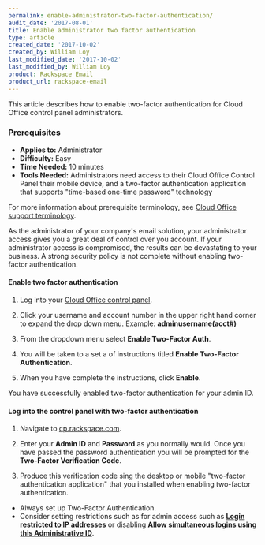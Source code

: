 ```yaml
---
permalink: enable-administrator-two-factor-authentication/
audit_date: '2017-08-01'
title: Enable administrator two factor authentication
type: article
created_date: '2017-10-02'
created_by: William Loy
last_modified_date: '2017-10-02'
last_modified_by: William Loy
product: Rackspace Email
product_url: rackspace-email
---
```


This article describes how to enable two-factor authentication for Cloud Office control panel administrators.

### Prerequisites

- **Applies to:** Administrator
- **Difficulty:** Easy
- **Time Needed:** 10 minutes
- **Tools Needed:** Administrators need access to their Cloud Office Control Panel
  their mobile device, and a two-factor authentication application that supports "time-based one-time password" technology

For more information about prerequisite terminology, see [Cloud Office support terminology](/how-to/cloud-office-support-terminology).

As the administrator of your company's email solution, your administrator access gives you a great deal of control over you account. If your administrator access is compromised, the results can be devastating to your business. A strong security policy is not complete without enabling two-factor authentication.


#### Enable two factor authentication

1. Log into your [Cloud Office control panel](cp.rackspace.com).

2. Click your username and account number in the upper right hand corner to expand the drop down menu. Example: **adminusername(acct#)**

3. From the dropdown menu select **Enable Two-Factor Auth**.

4. You will be taken to a set a of instructions titled **Enable Two-Factor Authentication**.


5. When you have complete the instructions, click **Enable**.

You have successfully enabled two-factor authentication for your admin ID.


#### Log into the control panel with two-factor authentication

1. Navigate to [cp.rackspace.com](cp.rackspace.com). 

2. Enter your **Admin ID** and **Password** as you normally would. Once you have passed the password authentication you will be prompted for the **Two-Factor Verification Code**.

3. Produce this verification code sing the desktop or mobile "two-factor authentication application" that you installed when enabling two-factor authentication.



- Always set up Two-Factor Authentication.
- Consider setting restrictions such as for admin access such as [**Login restricted to IP addresses**](/how-to/manage-email-administrators-with-the-cloud-office-control-panel/) or disabling [**Allow simultaneous logins using this Administrative ID**](/how-to/manage-email-administrators-with-the-cloud-office-control-panel/).
